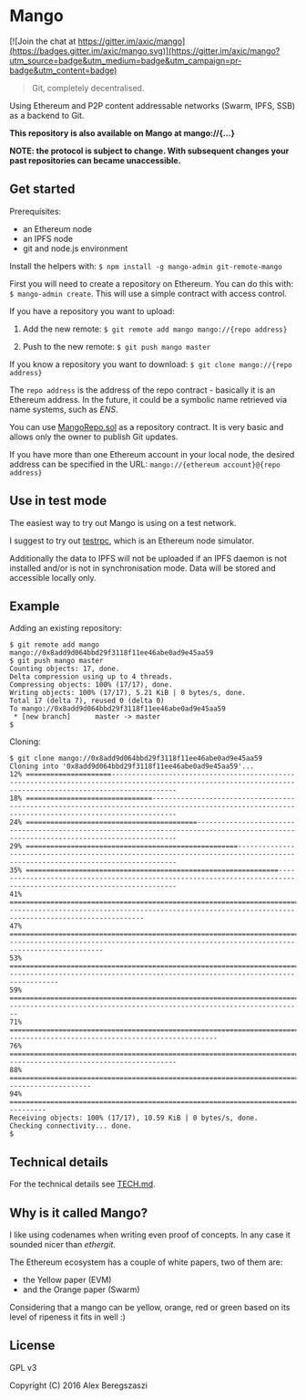 # Mango

[![Join the chat at https://gitter.im/axic/mango](https://badges.gitter.im/axic/mango.svg)](https://gitter.im/axic/mango?utm_source=badge&utm_medium=badge&utm_campaign=pr-badge&utm_content=badge)

> Git, completely decentralised.

Using Ethereum and P2P content addressable networks (Swarm, IPFS, SSB) as a backend to Git.

**This repository is also available on Mango at mango://{...}**

**NOTE: the protocol is subject to change. With subsequent changes your past repositories can became unaccessible.**

## Get started

Prerequisites:
- an Ethereum node
- an IPFS node
- git and node.js environment

Install the helpers with: `$ npm install -g mango-admin git-remote-mango`

First you will need to create a repository on Ethereum. You can do this with: `$ mango-admin create`. This will use a simple contract with access control.

If you have a repository you want to upload:

1. Add the new remote: `$ git remote add mango mango://{repo address}`

2. Push to the new remote: `$ git push mango master`

If you know a repository you want to download: `$ git clone mango://{repo address}`

The `repo address` is the address of the repo contract - basically it is an Ethereum address. In the future, it could be a symbolic name retrieved via name systems, such as *ENS*.

You can use [MangoRepo.sol](MangoRepo.sol) as a repository contract. It is very basic and allows only the owner to publish Git updates.

If you have more than one Ethereum account in your local node, the desired address can be specified in the URL: `mango://{ethereum account}@{repo address}`

## Use in test mode

The easiest way to try out Mango is using on a test network.

I suggest to try out [testrpc](https://github.com/ethereumjs/testrpc), which is an Ethereum node simulator.

Additionally the data to IPFS will not be uploaded if an IPFS daemon is not installed and/or is not in synchronisation mode. Data will be stored and accessible locally only.

## Example

Adding an existing repository:
```
$ git remote add mango mango://0x8add9d064bbd29f3118f11ee46abe0ad9e45aa59
$ git push mango master
Counting objects: 17, done.
Delta compression using up to 4 threads.
Compressing objects: 100% (17/17), done.
Writing objects: 100% (17/17), 5.21 KiB | 0 bytes/s, done.
Total 17 (delta 7), reused 0 (delta 0)
To mango://0x8add9d064bbd29f3118f11ee46abe0ad9e45aa59
 * [new branch]      master -> master
$
```

Cloning:
```
$ git clone mango://0x8add9d064bbd29f3118f11ee46abe0ad9e45aa59
Cloning into '0x8add9d064bbd29f3118f11ee46abe0ad9e45aa59'...
12% =====================------------------------------------------------------------------------------------------------------------------------------------------------------------
18% ===============================--------------------------------------------------------------------------------------------------------------------------------------------------
24% ==========================================---------------------------------------------------------------------------------------------------------------------------------------
29% ====================================================-----------------------------------------------------------------------------------------------------------------------------
35% ==============================================================-------------------------------------------------------------------------------------------------------------------
41% =========================================================================--------------------------------------------------------------------------------------------------------
47% ===================================================================================----------------------------------------------------------------------------------------------
53% ==============================================================================================-----------------------------------------------------------------------------------
59% ========================================================================================================-------------------------------------------------------------------------
71% =============================================================================================================================----------------------------------------------------
76% =======================================================================================================================================------------------------------------------
88% ============================================================================================================================================================---------------------
94% =======================================================================================================================================================================----------
Receiving objects: 100% (17/17), 10.59 KiB | 0 bytes/s, done.
Checking connectivity... done.
$
```

## Technical details

For the technical details see [TECH.md](TECH.md).

## Why is it called Mango?

I like using codenames when writing even proof of concepts.  In any case it sounded nicer than *ethergit*.

The Ethereum ecosystem has a couple of white papers, two of them are:
- the Yellow paper (EVM)
- and the Orange paper (Swarm)

Considering that a mango can be yellow, orange, red or green based on its level of ripeness it fits in well :)

## License

GPL v3

Copyright (C) 2016 Alex Beregszaszi

